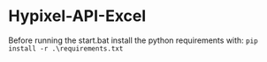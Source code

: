 # Hypixel-API-Excel

Before running the start.bat install the python requirements with:
`pip install -r .\requirements.txt`
